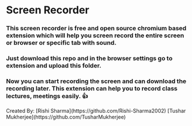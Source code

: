 <h1>Screen Recorder</h1>
<h3>This screen recorder is free and open source chromium based extension which will help you screen record the entire screen or browser or specific tab with sound.</h3>
<h3>Just download this repo and in the browser settings go to extension and upload this folder.</h3>
<h3>Now you can start recording the screen and can download the recording later. This extension can help you to record class lectures, meetings easily. 👍</h3>
Created By:
[Rishi Sharma](https://github.com/Rishi-Sharma2002)
[Tushar Mukherjee](https://github.com/TusharMukherjee)